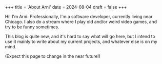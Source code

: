 +++
title = 'About Arni'
date = 2024-08-04
draft = false
+++

Hi! I'm Arni. Professionally, I'm a software developer, currently living near Chicago. I also do a stream where I play old and/or weird video games, and try to be funny sometimes.

This blog is quite new, and it's hard to say what will go here, but I intend to use it mainly to write about my current projects, and whatever else is on my mind.

(Expect this page to change in the near future!)